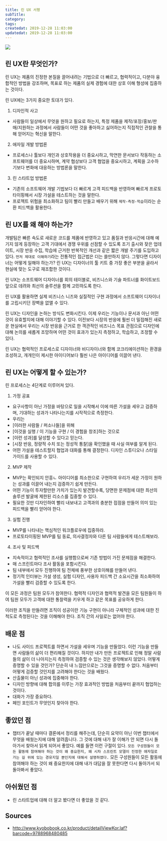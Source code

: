 ```yaml
---
title: 린 UX 서평
subTitle:
category: 
tags: 
createdat: 2019-12-28 11:03:00
updatedat: 2019-12-28 11:03:00
---
```


![](https://user-images.githubusercontent.com/14071105/71539046-72addd00-2979-11ea-98ec-18b72a039cf4.jpg)

## 린 UX란 무엇인가?

린 UX는 제품의 진정한 본질을 끌어내려는 기법으로 더 빠르고, 협력적이고, 다분야 융합적인 방법을 강조하며, 목표로 하는 제품의 실제 경험에 대한 상호 이해 형성에 집중하는 것이다.  

린 UX에는 3가지 중요한 토대가 있다.

1. 디자인적 사고
  * 사람들이 일상에서 무엇을 원하고 필요로 하는지, 특정 제품을 제작/포장/홍보/판매/지원하는 과정에서 사람들이 어떤 것을 좋아하고 싫어하는지 직접적인 관찰을 통해 얻어지는 혁신을 말한다. 
2. 애자일 개발 방법론
  * 프로세스나 툴보다 개인과 상호작용을 더 중요시하고, 막연한 문서보다 작동하는 소프트웨어를 더 중요시하며, 계약 협상보다 고객 협업을 중요시하고, 계획을 고수하기보다 변화에 대응하는 방법론을 말한다.
3. 린 스타트업 방법론
  * 기존의 소프트웨어 개발 기법보다 더 빠르게 고객 피드백을 반영하며 빠르게 프로토타이핑해서 시장 가설을 테스트하는 것을 말한다.
  * 프로젝트 위험을 최소화하고 팀이 빨리 만들고 배우기 위해 `제작-측정-학습`이라는 순환 피드백을 활용한다.

## 린 UX를 왜 해야 하는가?

개발팀은 빠른 속도로 새로운 코드를 제품에 반영하고 있고 품질과 반응시간에 대해 예기지 않게 등장하는 고객 기대에서 경쟁 우위를 선점할 수 있도록 조기 출시와 잦은 업데이트, 시장 반응 수집, 학습에 근거한 반복적인 개선과 같은 짧은 개발 주기를 도입하고 있다. `먼저 제대로 이해하기`라는 전통적인 접근법은 더는 쓸만하지 않다. 그렇다면 디자이너는 어떻게 일해야 하는가? 린 UX는 디자이너의 툴 키트 중 가장 좋은 부분을 골라서 현실에 맞는 도구로 재조합한 것이다.  

린 UX는 소프트웨어 디자이너를 회의 테이블로, 비즈니스와 기술 파트너를 화이트보드 앞으로 데려와 최선의 솔루션을 함께 고민하도록 한다. 

린 UX를 활용하면 실제 비즈니스 니즈와 실질적인 구현 과정에서 소프트웨어 디자이너를 고립시키던 장벽을 없앨 수 있다.  

린 UX는 디자인을 논하는 방식도 변화시킨다. 이제 우리는 기능이나 문서과 아닌 어떤 것이 유효할지에 대해 이야기할 수 있다. 이전보다 시장의 반응에 훨씬 더 밀접해진 새로운 현실에서 우리는 시장 반응을 근거로 한 객관적인 비즈니스 목표 관점으로 디자인에 대해 논의를 새롭게 조망하며 어떤 것이 효과가 있는지 측정하고, 학습하고, 조정할 수 있다.  

린 UX는 협력적인 프로세스로 디자이너와 비디자이너와 함께 코크리에이션하는 환경을 조성하고, 개개인이 제시한 아이디어보다 훨씬 나은 아이디어를 이끌어 낸다.

## 린 UX는 어떻게 할 수 있는가?

린 프로세스는 4단계로 이루어져 있다.
1. 가정 공표
  * 요구사항이 아닌 가정을 바탕으로 일을 시작해서 이에 따른 가설을 세우고 검증하며, 기대하는 성과가 나타나는지를 시작적으로 측정한다. 
  * 우리는
  * [이러한 사람들 / 퍼소나들]을 위해
  * [이것을 실행 / 이 기능을 구현 / 이 경험을 창조]하는 것으로
  * [이런 성과]를 달성할 수 있다고 믿는다.
  * [시장 반응, 정량적 수치 또는 정성적 통찰]을 확인했을 때 사실 여부를 알게 된다.
  * 어떤 가설을 테스트할지 협업과 대화를 통해 결정한다. 디자인 스튜디오나 스타일 가이드를 사용할 수 있다.
2. MVP 제작
  * MVP는 확인되지 안흥ㄴ 아이디어를 최소한으로 구현하여 우리가 세운 가정이 원하는 성과를 이끌어 내는지 검증하기 쉽게 만든다.
  * 어떤 기능이 투자할만한 가치가 있는지 발견할수록, 당면한 문제점에 대한 최선의 솔루션 발굴에 제한된 리소스를 집중할 수 있다.
  * 필요한 것만 디자인하여 빨리 내보내고 고객과의 충분한 접점을 만들어 의미 있는 피드백을 빨리 얻어야 한다.
3. 실험 진행
  * MVP를 나타내는 핵심적인 워크플로우에 집중하라.
  * 프로토타이핑된 MVP를 팀 동료, 의사결정자와 다른 팀 사람들에게 테스트해보라.
4. 조사 및 피드백
  * 지속적이고 협력적인 조사를 실행함으로써 기존 방법이 가진 문제점을 해결한다.
  * 매 스프린트마다 조사 활동을 포함시킨다.
  * 팀 내부에서 모두 진행하여 팀 전체에 풍부한 상호이해를 만들어 낸다.
  * 정기적 인터뷰는 가설 생성, 실험 디자인, 사용자 피드백 간 소요시간을 최소화하여 가설을 빨리 검증할 수 있도록 한다.

이 모든 과정은 팀원 모두가 참여한다. 협력적 디자인과 협력적 발견을 모든 팀원들이 하여 팀원 모두가 고객에 대한 통찰력을 키우게 하고 같은 목표를 공유하게 한다.  

이러한 조직을 만들려면 조직이 성공이란 기능 구현이 아니라 구체적인 성과에 대한 진척도로 측청된다는 것을 이해해야 한다. 조직 간의 사일로는 없어야 한다.

## 배운 점

* 나도 사이드 프로젝트를 하면서 가설을 세우며 기능을 만들었다. 이런 기능을 만들면 사람들의 삶이 더 편리해질 것이다. 하지만 내가 만든 프로젝트로 인해 정말 사람들의 삶이 더 나아지는지 측정하여 검증할 수 있는 것은 생각해보지 않았다. 어떻게 증명할 수 있을 것인가? 단순히 내 느낌만으로는 그것을 증명할 수 없다. 처음부터 어떻게 검증할 것인지를 고려해야 한다는 것을 배웠다.
* 산출물이 아닌 성과에 집중해야 한다.
* 디자인 방향에 대해 합의를 이루는 가장 효과적인 방법을 처음부터 끝까지 협업하는 것이다.
* 대화가 가장 중요하다.
* 페인 포인트가 무엇인지 찾아야 한다.

## 좋았던 점

* 챕터가 끝날 때마다 결론에서 정리를 해주는데, 단순히 요약이 아닌 이번 챕터에서 무엇을 배웠는지에 대해 알려줍니다. 그 것에 대해 내가 잘 이해가 안 되면 다시 돌아가서 찾아서 읽게 되어서 좋았다. 예를 들면 이런 구절이 있다. `모든 구성원들이 모든 활동에 참여해야 하는 것이 왜 중요한지, 왜 시차 스프린트 모델이 진정한 애자일로 가는 길 위에 있는 경유지일 뿐인지에 대해서 설명하였다.` 모든 구성원들이 모든 활동에 참여해야 하는 것이 왜 중요한지에 대해 내가 대답을 잘 못한다면 다시 돌아가서 되돌아봐서 좋았다.

## 아쉬웠던 점

* 린 스타트업에 대해 더 알고 봤다면 더 좋았을 것 같다.

## Sources

* <http://www.kyobobook.co.kr/product/detailViewKor.laf?barcode=9788968480485>